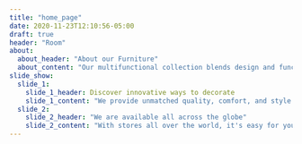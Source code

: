 ```yaml
---
title: "home_page"
date: 2020-11-23T12:10:56-05:00
draft: true
header: "Room"
about:
  about_header: "About our Furniture"
  about_content: "Our multifunctional collection blends design and function to suit your individual taste.Make each room unique, or pick a cohesive theme that best express your interests and what inspires you. Find the furniture pieces you need, from traditional to contemporary styles or anything in between. Product specialists are available to help you create your dream space."
slide_show:
  slide_1:
    slide_1_header: Discover innovative ways to decorate
    slide_1_content: "We provide unmatched quality, comfort, and style for property owners across the country. Our experts combine form and function in bringing your vision to life. Create a room in your own style with our collection and make your property a reflection of you and what you love."
  slide_2:
    slide_2_header: "We are available all across the globe"
    slide_2_content: "With stores all over the world, it's easy for you to find furniture for your home or place of business. Locally, we’re in most major cities throughout the country. Find the branch nearest you using our store locator. Any questions? Don't hesitate to contact us today."
---
```


